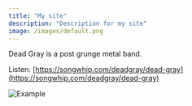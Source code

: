 ```yaml
---
title: "My site"
description: "Description for my site"
image: /images/default.png
---
```


Dead Gray is a post grunge metal band.

Listen: [https://songwhip.com/deadgray/dead-gray](https://songwhip.com/deadgray/dead-gray)


![Example](./assets/DG_lineup_1.png)
